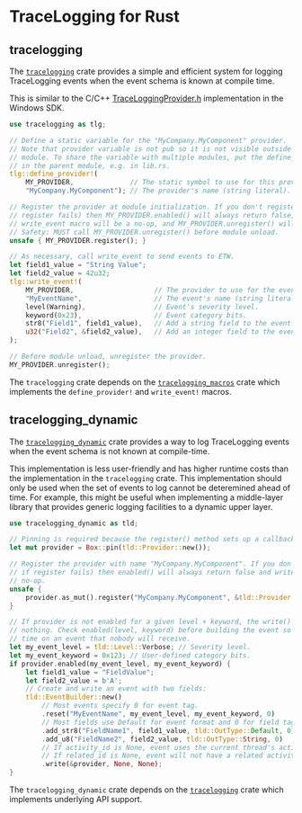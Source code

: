 # TraceLogging for Rust

## tracelogging

The [`tracelogging`](tracelogging) crate provides a simple and efficient system for
logging TraceLogging events when the event schema is known at compile time.

This is similar to the C/C++
[TraceLoggingProvider.h](https://docs.microsoft.com/windows/win32/api/traceloggingprovider/)
implementation in the Windows SDK.

```rust
use tracelogging as tlg;

// Define a static variable for the "MyCompany.MyComponent" provider.
// Note that provider variable is not pub so it is not visible outside the
// module. To share the variable with multiple modules, put the define_provider
// in the parent module, e.g. in lib.rs.
tlg::define_provider!(
    MY_PROVIDER,              // The static symbol to use for this provider.
    "MyCompany.MyComponent"); // The provider's name (string literal).

// Register the provider at module initialization. If you don't register (or if
// register fails) then MY_PROVIDER.enabled() will always return false, the
// write_event macro will be a no-op, and MY_PROVIDER.unregister() will be a no-op.
// Safety: MUST call MY_PROVIDER.unregister() before module unload.
unsafe { MY_PROVIDER.register(); }

// As necessary, call write_event to send events to ETW.
let field1_value = "String Value";
let field2_value = 42u32;
tlg::write_event!(
    MY_PROVIDER,                    // The provider to use for the event.
    "MyEventName",                  // The event's name (string literal).
    level(Warning),                 // Event's severity level.
    keyword(0x23),                  // Event category bits.
    str8("Field1", field1_value),   // Add a string field to the event.
    u32("Field2", &field2_value),   // Add an integer field to the event.
);

// Before module unload, unregister the provider.
MY_PROVIDER.unregister();
```

The `tracelogging` crate depends on the
[`tracelogging_macros`](tracelogging_macros) crate which implements the
`define_provider!` and `write_event!` macros.

## tracelogging_dynamic

The [`tracelogging_dynamic`](tracelogging_dynamic) crate provides a way to log
TraceLogging events when the event schema is not known at compile-time.

This implementation is less user-friendly and has higher runtime costs than the
implementation in the `tracelogging` crate. This implementation should only be used
when the set of events to log cannot be deteremined ahead of time. For example, this
might be useful when implementing a middle-layer library that provides generic logging
facilities to a dynamic upper layer.

```rust
use tracelogging_dynamic as tld;

// Pinning is required because the register() method sets up a callback with ETW.
let mut provider = Box::pin(tld::Provider::new());

// Register the provider with name "MyCompany.MyComponent". If you don't register (or
// if register fails) then enabled() will always return false and write() will be a
// no-op.
unsafe {
    provider.as_mut().register("MyCompany.MyComponent", &tld::Provider::options());
}

// If provider is not enabled for a given level + keyword, the write() call will do
// nothing. Check enabled(level, keyword) before building the event so we don't waste
// time on an event that nobody will receive.
let my_event_level = tld::Level::Verbose; // Severity level.
let my_event_keyword = 0x123; // User-defined category bits.
if provider.enabled(my_event_level, my_event_keyword) {
    let field1_value = "FieldValue";
    let field2_value = b'A';
    // Create and write an event with two fields:
    tld::EventBuilder::new()
        // Most events specify 0 for event tag.
        .reset("MyEventName", my_event_level, my_event_keyword, 0)
        // Most fields use Default for event format and 0 for field tag.
        .add_str8("FieldName1", field1_value, tld::OutType::Default, 0)
        .add_u8("FieldName2", field2_value, tld::OutType::String, 0)
        // If activity_id is None, event uses the current thread's activity.
        // If related_id is None, event will not have a related activity.
        .write(&provider, None, None);
}
```

The `tracelogging_dynamic` crate depends on the
[`tracelogging`](tracelogging) crate which implements underlying API support.

